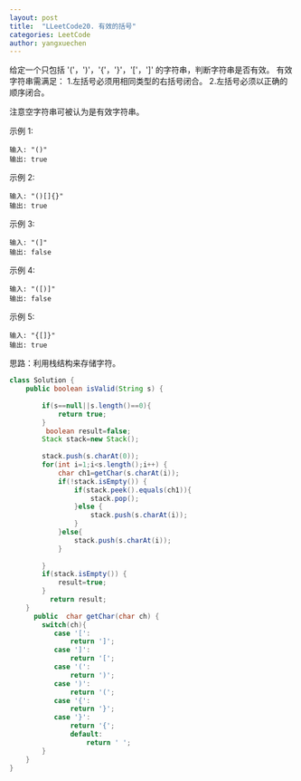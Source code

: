```yaml
---
layout: post
title:  "LLeetCode20. 有效的括号"
categories: LeetCode
author: yangxuechen
---
```


给定一个只包括 '('，')'，'{'，'}'，'['，']' 的字符串，判断字符串是否有效。
有效字符串需满足：
  1.左括号必须用相同类型的右括号闭合。
  2.左括号必须以正确的顺序闭合。

注意空字符串可被认为是有效字符串。

示例 1:
```
输入: "()"
输出: true
```
示例 2:
```
输入: "()[]{}"
输出: true
```
示例 3:
```
输入: "(]"
输出: false
```
示例 4:
```
输入: "([)]"
输出: false
```
示例 5:
```
输入: "{[]}"
输出: true
```
思路：利用栈结构来存储字符。
```java
class Solution {
    public boolean isValid(String s) {
        
        if(s==null||s.length()==0){
            return true;
        }
         boolean result=false;
		Stack stack=new Stack();
 
		stack.push(s.charAt(0));
        for(int i=1;i<s.length();i++) {
        	char ch1=getChar(s.charAt(i));
        	if(!stack.isEmpty()) {
        		if(stack.peek().equals(ch1)){
        			stack.pop();
        		}else {
        			stack.push(s.charAt(i));
        		}
        	}else{
                stack.push(s.charAt(i));
            }
        	
        }
		if(stack.isEmpty()) {
			result=true;
		}
		  return result;
    }
      public  char getChar(char ch) {
    	switch(ch){
    	   case '[':
    		   return ']';
    	   case ']':
    		   return '[';
    	   case '(':
    		   return ')';
    	   case ')':
    		   return '(';
    	   case '{':
    		   return '}';
    	   case '}':
    		   return '{';
    		   default:
    			   return ' ';
    	}
    }
}

```